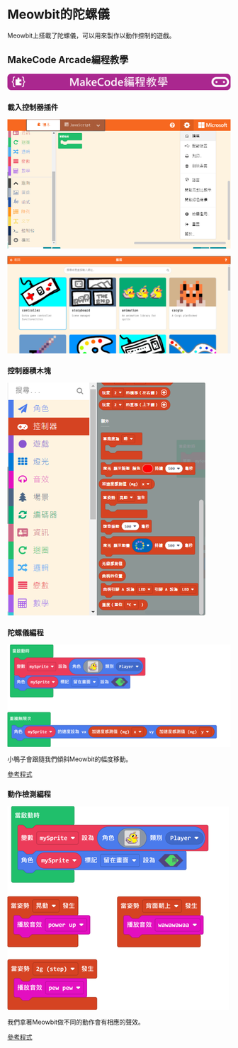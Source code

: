# Meowbit的陀螺儀

Meowbit上搭載了陀螺儀，可以用來製作以動作控制的遊戲。

## MakeCode Arcade編程教學

![](../functional_module/PWmodules/images/mcbanner.png)

### 載入控制器插件

![](./images/sd5.png)

![](./images/light1.png)

### 控制器積木塊

![](./images/light2.png)

### 陀螺儀編程

![](./images/accel1.png)

小鴨子會跟隨我們傾斜Meowbit的幅度移動。

[參考程式](https://makecode.com/_5UrbHAFAFD2K)

### 動作檢測編程

![](./images/accel2.png)

我們拿著Meowbit做不同的動作會有相應的聲效。

[參考程式](https://makecode.com/_Pc0AufXvC6DD)
